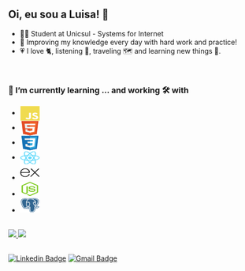## Oi, eu sou a Luisa! 👋
- 👩‍🎓 Student at Unicsul - Systems for Internet
- 👯 Improving my knowledge every day with hard work and practice!
- 💗 I love 🐈, listening 🎼, traveling 🗺️ and learning new things 💭.
<br />

### 🌱 I’m currently learning ... and working 🛠️ with

  - <img align="center" alt="Rafa-Js" height="30" width="40" src="https://raw.githubusercontent.com/devicons/devicon/master/icons/javascript/javascript-plain.svg">
  - <img align="center" alt="Rafa-HTML" height="30" width="40" src="https://raw.githubusercontent.com/devicons/devicon/master/icons/html5/html5-original.svg">
  - <img align="center" alt="Rafa-CSS" height="30" width="40" src="https://raw.githubusercontent.com/devicons/devicon/master/icons/css3/css3-original.svg">
  - <img align="center" alt="Rafa-React" height="30" width="40" src="https://raw.githubusercontent.com/devicons/devicon/master/icons/react/react-original.svg">
  - <a href="https://expressjs.com" target="_blank"> <img src="https://raw.githubusercontent.com/devicons/devicon/master/icons/express/express-original.svg" alt="express" width="40" height="30"/> </a> 
  - <a href="https://nodejs.org" target="_blank"> <img src="https://raw.githubusercontent.com/devicons/devicon/master/icons/nodejs/nodejs-original.svg" alt="nodejs" width="40" height="30"/> </a>
  - <a href="https://www.postgresql.org" target="_blank"> <img src="https://raw.githubusercontent.com/devicons/devicon/master/icons/postgresql/postgresql-plain.svg" alt="postgresql" width="40" height="30"/> </a> 

<br />

 <div>
  <a href="https://github.com/luisa-spl">
  <img height="180em" src="https://github-readme-stats.vercel.app/api?username=luisa-spl&show_icons=true&theme=dracula&include_all_commits=true&count_private=true"/>
  <img height="180em" src="https://github-readme-stats.vercel.app/api/top-langs/?username=luisa-spl&layout=compact&langs_count=7&theme=dracula"/>
</div>
 
<br />
 
 [![Linkedin Badge](https://img.shields.io/badge/-Linkedin-blue?style=flat-square&logo=Linkedin&logoColor=white&link=https://www.linkedin.com/in/luisa-spinola/)](https://www.linkedin.com/in/luisa-spinola/) 
[![Gmail Badge](https://img.shields.io/badge/-luisa.spinola9@gmail.com-c14438?style=flat-square&logo=Gmail&logoColor=white&link=mailto:luisa.spinola9@gmail.com)](mailto:luisa.spinola9@gmail.com)
